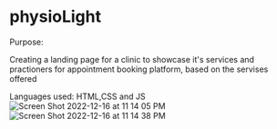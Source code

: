 # physioLight

Purpose: 

Creating a landing page for a clinic to showcase it's services and practioners for appointment booking platform, based on the servises offered

Languages used: HTML,CSS and JS
![Screen Shot 2022-12-16 at 11 14 05 PM](https://user-images.githubusercontent.com/56610056/208223837-1bb3b76a-6081-4d5e-a078-6221114cc824.png)
![Screen Shot 2022-12-16 at 11 14 38 PM](https://user-images.githubusercontent.com/56610056/208223847-9841cb0e-309a-4762-a3a8-e1252d23e221.png)
